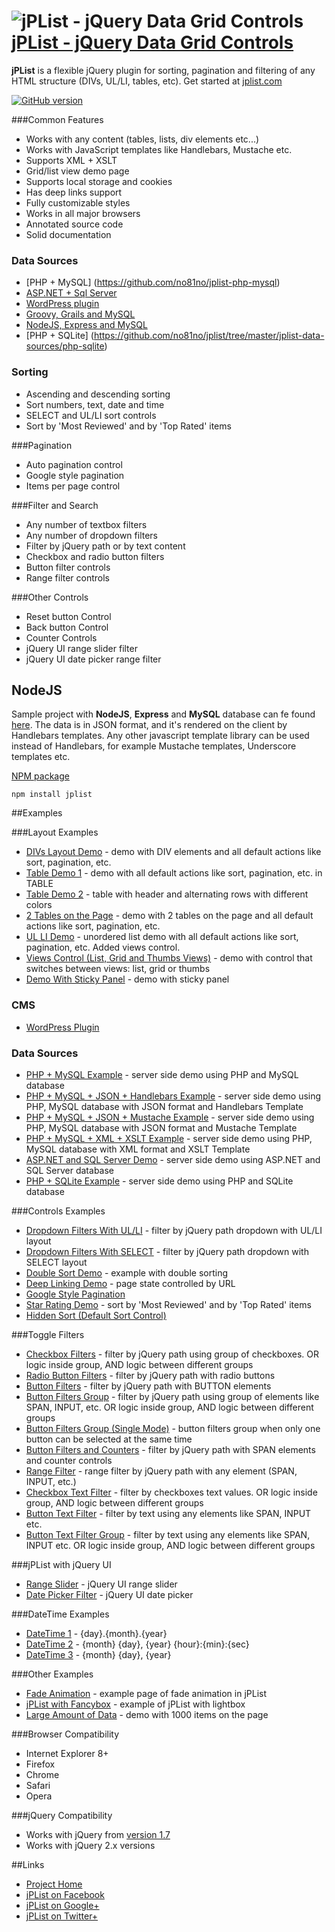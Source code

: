 # ![jPList - jQuery Data Grid Controls](http://jplist.com/content/img/common/rocket-50.png) [jPList - jQuery Data Grid Controls](http://jplist.com)


**jPList** is a flexible jQuery plugin for sorting, pagination and filtering of any HTML structure (DIVs, UL/LI, tables, etc). Get started at [jplist.com](http://jplist.com)

[![GitHub version](https://badge.fury.io/gh/no81no%2Fjplist.svg)](http://badge.fury.io/gh/no81no%2Fjplist)

###Common Features
- Works with any content (tables, lists, div elements etc...)
- Works with JavaScript templates like Handlebars, Mustache etc.
- Supports XML + XSLT
- Grid/list view demo page
- Supports local storage and cookies
- Has deep links support
- Fully customizable styles
- Works in all major browsers
- Annotated source code
- Solid documentation

### Data Sources
- [PHP + MySQL] (https://github.com/no81no/jplist-php-mysql)
- [ASP.NET + Sql Server](https://github.com/no81no/jplist-asp-net)
- [WordPress plugin](https://github.com/no81no/jplist-github-wordpress-plugin)
- [Groovy, Grails and MySQL](https://github.com/no81no/jplist-grails-groovy)
- [NodeJS, Express and MySQL](https://github.com/no81no/jplist-nodejs-express)
- [PHP + SQLite] (https://github.com/no81no/jplist/tree/master/jplist-data-sources/php-sqlite)

### Sorting
- Ascending and descending sorting
- Sort numbers, text, date and time
- SELECT and UL/LI sort controls
- Sort by 'Most Reviewed' and by 'Top Rated' items

###Pagination
- Auto pagination control
- Google style pagination
- Items per page control

###Filter and Search
- Any number of textbox filters
- Any number of dropdown filters
- Filter by jQuery path or by text content
- Checkbox and radio button filters
- Button filter controls
- Range filter controls

###Other Controls
- Reset button Control
- Back button Control
- Counter Controls
- jQuery UI range slider filter
- jQuery UI date picker range filter

## NodeJS

Sample project with **NodeJS**, **Express** and **MySQL** database can fe found [here](https://github.com/no81no/jplist/tree/master/nodejs-express). The data is in JSON format, and it's rendered on the client by Handlebars templates. Any other javascript template library can be used instead of Handlebars, for example Mustache templates, Underscore templates etc. 

[NPM package](https://www.npmjs.org/package/jplist)

```
npm install jplist
```

##Examples

###Layout Examples
- [DIVs Layout Demo](https://jplist.com/layoutexamples/div-layout) - demo with DIV elements and all default actions like sort, pagination, etc.
- [Table Demo 1](https://jplist.com/layoutexamples/table-1) - demo with all default actions like sort, pagination, etc. in TABLE
- [Table Demo 2](http://jplist.com/layoutexamples/table-2) - table with header and alternating rows with different colors
- [2 Tables on the Page](https://jplist.com/layoutexamples/two-tables) - demo with 2 tables on the page and all default actions like sort, pagination, etc.
- [UL LI Demo](https://jplist.com/layoutexamples/ul-li) - unordered list demo with all default actions like sort, pagination, etc. Added views control.
- [Views Control (List, Grid and Thumbs Views)](https://jplist.com/layoutexamples/list-grid) - demo with control that switches between views: list, grid or thumbs
- [Demo With Sticky Panel](https://jplist.com/layoutexamples/sticky-panel) - demo with sticky panel

### CMS
- [WordPress Plugin](https://jplist.com/home/jplist-wordpress-version)

### Data Sources
- [PHP + MySQL Example](https://jplist.com/datasourcesexamples/php-mysql-demo) - server side demo using PHP and MySQL database
- [PHP + MySQL + JSON + Handlebars Example](https://jplist.com/datasourcesexamples/php-mysql-json-handlebars-demo) - server side demo using PHP, MySQL database with JSON format and Handlebars Template
- [PHP + MySQL + JSON + Mustache Example](https://jplist.com/datasourcesexamples/php-mysql-json-mustache-demo) - server side demo using PHP, MySQL database with JSON format and Mustache Template
- [PHP + MySQL + XML + XSLT Example](https://jplist.com/datasourcesexamples/php-mysql-xml-xslt-demo) - server side demo using PHP, MySQL database with XML format and XSLT Template				
- [ASP.NET and SQL Server Demo](https://jplist.com/datasourcesexamples/asp-net-sql-server-demo) - server side demo using ASP.NET and SQL Server database
- [PHP + SQLite Example](https://jplist.com/datasourcesexamples/php-sqlite-demo) - server side demo using PHP and SQLite database

###Controls Examples
- [Dropdown Filters With UL/LI](https://jplist.com/controlsexamples/drop-down-filters-ul-li) - filter by jQuery path dropdown with UL/LI layout
- [Dropdown Filters With SELECT](https://jplist.com/controlsexamples/drop-down-filters-select) - filter by jQuery path dropdown with SELECT layout
- [Double Sort Demo](https://jplist.com/controlsexamples/double-sort) - example with double sorting
- [Deep Linking Demo](https://jplist.com/otherexamples/deep-linking) - page state controlled by URL
- [Google Style Pagination](https://jplist.com/controlsexamples/google-style-pagination)
- [Star Rating Demo](https://jplist.com/controlsexamples/star-rating) - sort by 'Most Reviewed' and by 'Top Rated' items
- [Hidden Sort (Default Sort Control)](https://jplist.com/controlsexamples/hidden-sort)

###Toggle Filters
- [Checkbox Filters](https://jplist.com/togglefiltersexamples/checkbox-filters) - filter by jQuery path using group of checkboxes. OR logic inside group, AND logic between different groups
- [Radio Button Filters](https://jplist.com/togglefiltersexamples/radio-buttons-filters) - filter by jQuery path with radio buttons
- [Button Filters](https://jplist.com/togglefiltersexamples/button-filters-input) - filter by jQuery path with BUTTON elements
- [Button Filters Group](https://jplist.com/togglefiltersexamples/button-filters-span-group) - filter by jQuery path using group of elements like SPAN, INPUT, etc. OR logic inside group, AND logic between different groups
- [Button Filters Group (Single Mode)](https://jplist.com/togglefiltersexamples/button-filters-span-group-single-mode) - button filters group when only one button can be selected at the same time
- [Button Filters and Counters](https://jplist.com/togglefiltersexamples/button-filters-span-group) - filter by jQuery path with SPAN elements and counter controls
- [Range Filter](https://jplist.com/togglefiltersexamples/range-filter) - range filter by jQuery path with any element (SPAN, INPUT, etc.)
- [Checkbox Text Filter](https://jplist.com/togglefiltersexamples/checkbox-text-filter) - filter by checkboxes text values. OR logic inside group, AND logic between different groups
- [Button Text Filter](https://jplist.com/togglefiltersexamples/button-text-filter) - filter by text using any elements like SPAN, INPUT etc.
- [Button Text Filter Group](https://jplist.com/togglefiltersexamples/button-text-filter-group) - filter by text using any elements like SPAN, INPUT etc. OR logic inside group, AND logic between different groups

###jPList with jQuery UI
- [Range Slider](https://jplist.com/jqueryuiexamples/range-slider) - jQuery UI range slider
- [Date Picker Filter](https://jplist.com/jqueryuiexamples/date-picker-range-filter) - jQuery UI date picker

###DateTime Examples
- [DateTime 1](https://jplist.com/datetimeexamples/datetime-1) - {day}.{month}.{year}
- [DateTime 2](https://jplist.com/datetimeexamples/datetime-2) - {month} {day}, {year} {hour}:{min}:{sec}
- [DateTime 3](https://jplist.com/datetimeexamples/datetime-3) - {month} {day}, {year}

###Other Examples
- [Fade Animation](https://jplist.com/otherexamples/fade-animation) - example page of fade animation in jPList
- [jPList with Fancybox](https://jplist.com/otherexamples/jplist-with-fancybox) - example of jPList with lightbox
- [Large Amount of Data](https://jplist.com/otherexamples/large-amount-of-data-demo) - demo with 1000 items on the page

###Browser Compatibility
- Internet Explorer 8+
- Firefox
- Chrome
- Safari
- Opera

###jQuery Compatibility
- Works with jQuery from [version 1.7](http://code.jquery.com/jquery-1.7.min.js)
- Works with jQuery 2.x versions

##Links
- [Project Home](https://jplist.com)
- [jPList on Facebook](https://www.facebook.com/jplist)
- [jPList on Google+](https://plus.google.com/+Jplistjs)
- [jPList on Twitter+](https://twitter.com/jquery_jplist)